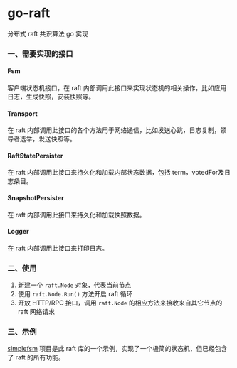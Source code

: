 # go-raft
分布式 raft 共识算法 go 实现

### 一、需要实现的接口

#### Fsm

客户端状态机接口，在 raft 内部调用此接口来实现状态机的相关操作，比如应用日志，生成快照，安装快照等。

#### Transport

在 raft 内部调用此接口的各个方法用于网络通信，比如发送心跳，日志复制，领导者选举，发送快照等。

#### RaftStatePersister

在 raft 内部调用此接口来持久化和加载内部状态数据，包括 term，votedFor及日志条目。

#### SnapshotPersister

在 raft 内部调用此接口来持久化和加载快照数据。

#### Logger

在 raft 内部调用此接口来打印日志。

### 二、使用

1. 新建一个 `raft.Node` 对象，代表当前节点
2. 使用 `raft.Node.Run()` 方法开启 raft 循环
3. 开放 HTTP/RPC 接口，调用 `raft.Node` 的相应方法来接收来自其它节点的 raft 网络请求

### 三、示例

[simplefsm](https://github.com/bitcapybara/simplefsm) 项目是此 raft 库的一个示例，实现了一个极简的状态机，但已经包含了 raft 的所有功能。

